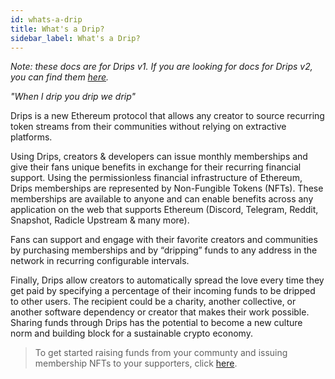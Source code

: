 ```yaml
---
id: whats-a-drip
title: What's a Drip?
sidebar_label: What's a Drip?
---
```

*Note: these docs are for Drips v1. If you are looking for docs for Drips v2, you can find them [here][v2].*

*"When I drip you drip we drip"*

Drips is a new Ethereum protocol that allows any creator to source recurring token streams from their communities without relying on extractive platforms.

Using Drips, creators & developers can issue monthly memberships and give their fans unique benefits in exchange for their recurring financial support. Using the permissionless financial infrastructure of Ethereum, Drips memberships are represented by Non-Fungible Tokens (NFTs). These memberships are available to anyone and can enable benefits across any application on the web that supports Ethereum (Discord, Telegram, Reddit, Snapshot, Radicle Upstream & many more).

Fans can support and engage with their favorite creators and communities by purchasing memberships and by “dripping” funds to any address in the network in recurring configurable intervals.

Finally, Drips allow creators to automatically spread the love every time they get paid by specifying a percentage of their incoming funds to be dripped to other users. The recipient could be a charity, another collective, or another software dependency or creator that makes their work possible. Sharing funds through Drips has the potential to become a new culture norm and building block for a sustainable crypto economy.

> To get started raising funds from your communty and issuing membership NFTs to your supporters, click [here][cc].


[v2]: https://docs.drips.network/
[cc]: using-drips/create-a-community.md
